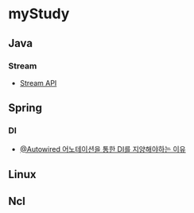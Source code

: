 # myStudy

## Java
 ### Stream
 - [Stream API](./Java/Stream.md)

## Spring

 ### DI
	
 - [@Autowired 어노테이션을 통한 DI를 지양해야하는 이유](./Spring/%40Autowired%EB%A5%BC%20%ED%86%B5%ED%95%9C%20DI%EB%A5%BC%20%EC%A7%80%EC%96%91%ED%95%98%EB%8A%94%20%EC%9D%B4%EC%9C%A0.md)

## Linux

## Ncl


